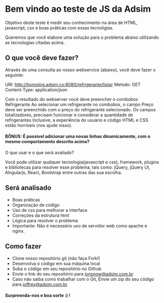 # Bem vindo ao teste de JS da Adsim

Objetivo deste teste é medir seu conhecimento na área de HTML, javascript, css e boas práticas com essas tecnoligias.

Queremos que você elabore uma solução para o problema abaixo utilizando as tecnologias citadas acima.

## O que você deve fazer?

Através de uma consulta ao nosso webservice (abaixo), você deve fazer o seguinte:

URI: http://homolog.adsim.co:8080/refrigerante/listar
Metodo: GET
Content-Type: application/json


Com o resultado do webserver você deve preencher o combobox Refrigerante
Ao selecionar um refrigerante no combobox, o campo Preço deve ser preenchido com o preço do refrigerante selecionado.
Os campos totalizadores, precisam funcionar e considerar a quantidade de refrigerantes
Inclusive, a experiência do usuário e código HTML e CSS estão horríveis (nos ajude nisso).

#### BÔNUS: É possível adicionar uma novas linhas dinamicamente, com o mesmo comportamento descrito acima?
O que usar e o que será avaliado?

Você pode utilizar qualquer tecnologia(javascript e css), framework, plugins e bibliotecas para resolver esse problema, tais como: jQuery, jQuery UI, Alngularjs, React, Bootstrap entre outras das sua escolha.

## Será analisado

- Boas práticas
- Organização de código
- Uso de css para melhorar a interface
- Correções da estrutura html
- Lógica para resolver o problema
- Importante: Não é necessário uso de servidor web como apache e nginx.

## Como fazer

- Clone nosso repositório git (não faça Fork!)
- Desenvolva o código em sua máquina local
- Suba o código em seu repositório no Github
- Envie o link do seu repositório para jonsnow@adsim.com.br
- Caso não saiba como trabalhar com o Git, Envie um zip do seu código para joffrey@adsim.com.br

#### Surpreenda-nos e boa sorte :) !
